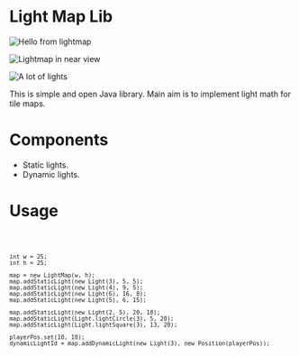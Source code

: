 Light Map Lib
=============

![Hello from lightmap][screen-0]

![Lightmap in near view][screen-1]

![A lot of lights][screen-2]

[screen-0]: https://lh5.googleusercontent.com/-caSd2dv4q2A/UfVaKKWeRSI/AAAAAAAADQQ/2STdFKSUG-4/w816-h638-no/lightmap-0.png "Hello from lightmap"
[screen-1]: https://lh5.googleusercontent.com/-1IcSBGbt-nY/UfVZwY11tAI/AAAAAAAADOo/p2LGNmA0R8I/w816-h638-no/lightmap-1.png "Lightmap in near view"
[screen-2]: https://lh4.googleusercontent.com/-NAOywfyqoeg/UfVZ1p5zizI/AAAAAAAADOw/aKLbSjI5iok/w816-h638-no/lightmap-2.png "A lot of lights"

This is simple and open Java library.
Main aim is to implement light math for tile maps.

Components
==========

  - Static lights.
  - Dynamic lights.

Usage
==========

<code>

    int w = 25;
    int h = 25;

    map = new LightMap(w, h);
    map.addStaticLight(new Light(3), 5, 5);
    map.addStaticLight(new Light(4), 9, 5);
    map.addStaticLight(new Light(6), 16, 8);
    map.addStaticLight(new Light(5), 6, 15);

    map.addStaticLight(new Light(2, 5), 20, 18);
    map.addStaticLight(Light.lightCircle(3), 5, 20);
    map.addStaticLight(Light.lightSquare(3), 13, 20);

    playerPos.set(10, 10);
    dynamicLightId = map.addDynamicLight(new Light(3), new Position(playerPos));

</code>
